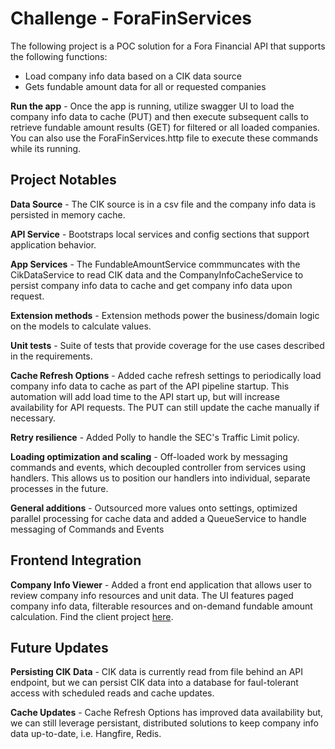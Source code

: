 # Challenge - ForaFinServices

The following project is a POC solution for a Fora Financial API that supports the following functions:
- Load company info data based on a CIK data source
- Gets fundable amount data for all or requested companies

**Run the app** - Once the app is running, utilize swagger UI to load the company info data to cache (PUT) and then execute subsequent calls to retrieve fundable amount results (GET) for filtered or all loaded companies. You can also use the ForaFinServices.http file to execute these commands while its running.

## Project Notables

**Data Source** - The CIK source is in a csv file and the company info data is persisted in memory cache. 

**API Service** - Bootstraps local services and config sections that support application behavior.

**App Services** - The FundableAmountService commmuncates with the CikDataService to read CIK data and the CompanyInfoCacheService to persist company info data to cache and get company info data upon request.

**Extension methods** - Extension methods power the business/domain logic on the models to calculate values.

**Unit tests** - Suite of tests that provide coverage for the use cases described in the requirements.

**Cache Refresh Options** - Added cache refresh settings to periodically load company info data to cache as part of the API pipeline startup. This automation will add load time to the API start up, but will increase availability for API requests. The PUT can still update the cache manually if necessary.

**Retry resilience** - Added Polly to handle the SEC's Traffic Limit policy. 

**Loading optimization and scaling** - Off-loaded work by messaging commands and events, which decoupled controller from services using handlers. This allows us to position our handlers into individual, separate processes in the future.

**General additions** - Outsourced more values onto settings, optimized parallel processing for cache data and added a  QueueService to handle messaging of Commands and Events

## Frontend Integration

**Company Info Viewer** - Added a front end application that allows user to review company info resources and unit data. The UI features paged company info data, filterable resources and on-demand fundable amount calculation. Find the client project [here](https://github.com/andresmolivares/fora-fin-viewer).

## Future Updates

**Persisting CIK Data** - CIK data is currently read from file behind an API endpoint, but we can persist CIK data into a database for faul-tolerant access with scheduled reads and cache updates.

**Cache Updates** - Cache Refresh Options has improved data availability but, we can still leverage persistant, distributed solutions to keep company info data up-to-date, i.e. Hangfire, Redis.

